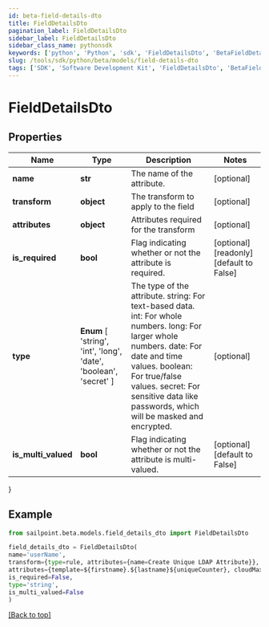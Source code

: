 ```yaml
---
id: beta-field-details-dto
title: FieldDetailsDto
pagination_label: FieldDetailsDto
sidebar_label: FieldDetailsDto
sidebar_class_name: pythonsdk
keywords: ['python', 'Python', 'sdk', 'FieldDetailsDto', 'BetaFieldDetailsDto'] 
slug: /tools/sdk/python/beta/models/field-details-dto
tags: ['SDK', 'Software Development Kit', 'FieldDetailsDto', 'BetaFieldDetailsDto']
---
```


# FieldDetailsDto


## Properties

Name | Type | Description | Notes
------------ | ------------- | ------------- | -------------
**name** | **str** | The name of the attribute. | [optional] 
**transform** | **object** | The transform to apply to the field | [optional] 
**attributes** | **object** | Attributes required for the transform | [optional] 
**is_required** | **bool** | Flag indicating whether or not the attribute is required. | [optional] [readonly] [default to False]
**type** |  **Enum** [  'string',    'int',    'long',    'date',    'boolean',    'secret' ] | The type of the attribute.  string: For text-based data.  int: For whole numbers.  long: For larger whole numbers.  date: For date and time values.  boolean: For true/false values.  secret: For sensitive data like passwords, which will be masked and encrypted.  | [optional] 
**is_multi_valued** | **bool** | Flag indicating whether or not the attribute is multi-valued. | [optional] [default to False]
}

## Example

```python
from sailpoint.beta.models.field_details_dto import FieldDetailsDto

field_details_dto = FieldDetailsDto(
name='userName',
transform={type=rule, attributes={name=Create Unique LDAP Attribute}},
attributes={template=${firstname}.${lastname}${uniqueCounter}, cloudMaxUniqueChecks=50, cloudMaxSize=20, cloudRequired=true},
is_required=False,
type='string',
is_multi_valued=False
)

```
[[Back to top]](#) 

